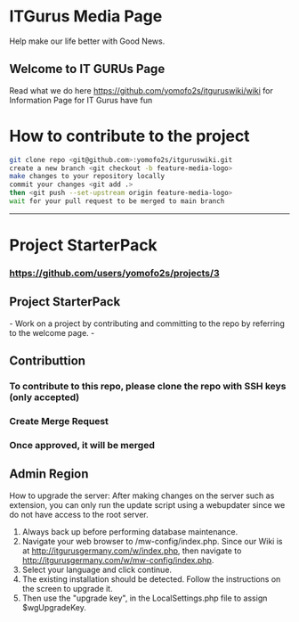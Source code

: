 # ITGurus Media Page

Help make our life better with Good News.

## Welcome to IT GURUs Page 

Read what we do here https://github.com/yomofo2s/itguruswiki/wiki for Information Page for IT Gurus have fun

<h1>How to contribute to the project</h1>

```bash
git clone repo <git@github.com>:yomofo2s/itguruswiki.git
create a new branch <git checkout -b feature-media-logo>
make changes to your repository locally
commit your changes <git add .>
then <git push --set-upstream origin feature-media-logo>
wait for your pull request to be merged to main branch
```
---

<h1>Project StarterPack</h1>

### https://github.com/users/yomofo2s/projects/3

<h2>Project StarterPack</h2>
    - Work on a project by contributing and committing to the repo by referring to the welcome page.
    - 


## Contributtion

### To contribute to this repo, please clone the repo with SSH keys (only accepted)
### Create Merge Request
### Once approved, it will be merged

## Admin Region
How to upgrade the server: 
After making changes on the server such as extension, you can only run the update script using a webupdater since we do not have access to the root server. 
1. Always back up before performing database maintenance.
2. Navigate your web browser to /mw-config/index.php. Since our Wiki is at http://itgurusgermany.com/w/index.php, then navigate to http://itgurusgermany.com/w/mw-config/index.php.
3. Select your language and click continue.
4. The existing installation should be detected. Follow the instructions on the screen to upgrade it.
5. Then use the "upgrade key", in the LocalSettings.php file to assign $wgUpgradeKey.
